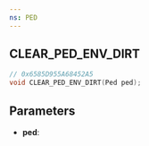 ```yaml
---
ns: PED
---
```

## CLEAR_PED_ENV_DIRT

```c
// 0x6585D955A68452A5
void CLEAR_PED_ENV_DIRT(Ped ped);
```

## Parameters
* **ped**:
